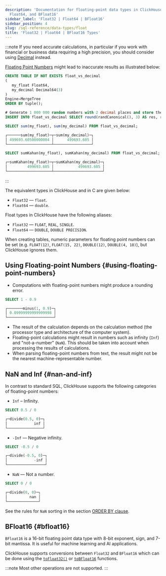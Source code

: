 ```yaml
---
description: 'Documentation for floating-point data types in ClickHouse: Float32,
  Float64, and BFloat16'
sidebar_label: 'Float32 | Float64 | BFloat16'
sidebar_position: 4
slug: /sql-reference/data-types/float
title: 'Float32 | Float64 | BFloat16 Types'
---
```


:::note
If you need accurate calculations, in particular if you work with financial or business data requiring a high precision, you should consider using [Decimal](../data-types/decimal.md) instead. 

[Floating Point Numbers](https://en.wikipedia.org/wiki/IEEE_754) might lead to inaccurate results as illustrated below:

```sql
CREATE TABLE IF NOT EXISTS float_vs_decimal
(
   my_float Float64,
   my_decimal Decimal64(3)
)
Engine=MergeTree
ORDER BY tuple();

# Generate 1 000 000 random numbers with 2 decimal places and store them as a float and as a decimal
INSERT INTO float_vs_decimal SELECT round(randCanonical(), 3) AS res, res FROM system.numbers LIMIT 1000000;
```
```sql
SELECT sum(my_float), sum(my_decimal) FROM float_vs_decimal;

┌──────sum(my_float)─┬─sum(my_decimal)─┐
│ 499693.60500000004 │      499693.605 │
└────────────────────┴─────────────────┘

SELECT sumKahan(my_float), sumKahan(my_decimal) FROM float_vs_decimal;

┌─sumKahan(my_float)─┬─sumKahan(my_decimal)─┐
│         499693.605 │           499693.605 │
└────────────────────┴──────────────────────┘
```
:::

The equivalent types in ClickHouse and in C are given below:

- `Float32` — `float`.
- `Float64` — `double`.

Float types in ClickHouse have the following aliases:

- `Float32` — `FLOAT`, `REAL`, `SINGLE`.
- `Float64` — `DOUBLE`, `DOUBLE PRECISION`.

When creating tables, numeric parameters for floating point numbers can be set (e.g. `FLOAT(12)`, `FLOAT(15, 22)`, `DOUBLE(12)`, `DOUBLE(4, 18)`), but ClickHouse ignores them.

## Using Floating-point Numbers {#using-floating-point-numbers}

- Computations with floating-point numbers might produce a rounding error.

<!-- -->

```sql
SELECT 1 - 0.9

┌───────minus(1, 0.9)─┐
│ 0.09999999999999998 │
└─────────────────────┘
```

- The result of the calculation depends on the calculation method (the processor type and architecture of the computer system).
- Floating-point calculations might result in numbers such as infinity (`Inf`) and "not-a-number" (`NaN`). This should be taken into account when processing the results of calculations.
- When parsing floating-point numbers from text, the result might not be the nearest machine-representable number.

## NaN and Inf {#nan-and-inf}

In contrast to standard SQL, ClickHouse supports the following categories of floating-point numbers:

- `Inf` – Infinity.

<!-- -->

```sql
SELECT 0.5 / 0

┌─divide(0.5, 0)─┐
│            inf │
└────────────────┘
```

- `-Inf` — Negative infinity.

<!-- -->

```sql
SELECT -0.5 / 0

┌─divide(-0.5, 0)─┐
│            -inf │
└─────────────────┘
```

- `NaN` — Not a number.

<!-- -->

```sql
SELECT 0 / 0

┌─divide(0, 0)─┐
│          nan │
└──────────────┘
```

See the rules for `NaN` sorting in the section [ORDER BY clause](../../sql-reference/statements/select/order-by.md).

## BFloat16 {#bfloat16}

`BFloat16` is a 16-bit floating point data type with 8-bit exponent, sign, and 7-bit mantissa. 
It is useful for machine learning and AI applications.

ClickHouse supports conversions between `Float32` and `BFloat16` which 
can be done using the [`toFloat32()`](../functions/type-conversion-functions.md/#tofloat32) or [`toBFloat16`](../functions/type-conversion-functions.md/#tobfloat16) functions.

:::note
Most other operations are not supported.
:::
